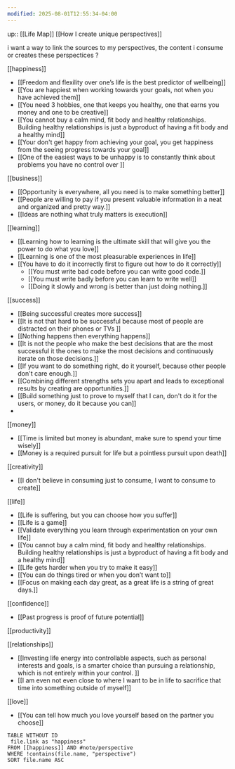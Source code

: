 ```yaml
---
modified: 2025-08-01T12:55:34-04:00
---
```

up:: [[Life Map]]
[[How I create unique perspectives]]

i want a way to link the sources to my perspectives, the content i consume or creates these  perspectices ?

[[happiness]]
- [[Freedom and flexility over one’s life is the best predictor of wellbeing]]
- [[You are happiest when working towards your goals, not when you have achieved them]]
- [[You need 3 hobbies, one that keeps you healthy, one that earns you money and one to be creative]]
-  [[You cannot buy a calm mind, fit body and healthy relationships. Building healthy relationships is just a byproduct of having a fit body and a healthy mind]]
- [[Your don't get happy from achieving your goal, you get happiness from the seeing progress towards your goal]]
- [[One of the easiest ways to be unhappy is to constantly think about problems you have no control over ]]

[[business]]
- [[Opportunity is everywhere,  all you need is to make something better]]
- [[People are willing to pay if you present valuable information in a neat and organized and pretty way.]]
- [[Ideas are nothing what truly matters is execution]]


[[learning]]
- [[Learning how to learning is the ultimate skill that will give you the power to do what you love]]
- [[Learning is one of the most pleasurable experiences in life]]
- [[You have to do it incorrectly first to figure out how to do it correctly]]
	- [[You must write bad code before you can write good code.]]
	- [[You must write badly before you can learn to write well]]
	- [[Doing it slowly and wrong is better than just doing nothing.]]

[[success]]
- [[Being successful creates more success]]
- [[It is not that hard to be successful because most of people are distracted on their phones or TVs ]]
- [[Nothing happens then everything happens]]
- [[It is not the people who make the best decisions that are the most successful it the ones to make the most decisions and continuously iterate on those decisions.]]
- [[If you want to do something right, do it yourself, because other people don't care enough.]]
- [[Combining different strengths sets you apart and leads to exceptional results by creating are opportunities.]]
- [[Build something just to prove to myself that I can, don't do it for the users, or money, do it because you can]]
- 

[[money]]
- [[Time is limited but money is abundant, make sure to spend your time wisely]]
- [[Money is a required pursuit for life but a pointless pursuit upon death]]

[[creativity]]
- [[I don't believe in consuming just to consume, I want to consume to create]]

[[life]]
- [[Life is suffering, but you can choose how you suffer]]
- [[Life is a game]]
- [[Validate everything you learn through experimentation on your own life]]
- [[You cannot buy a calm mind, fit body and healthy relationships. Building healthy relationships is just a byproduct of having a fit body and a healthy mind]]
- [[Life gets harder when you try to make it easy]]
- [[You can do things tired or when you don’t want to]]
- [[Focus on making each day great, as a great life is a string of great days.]]

[[confidence]]
- [[Past progress is proof of future potential]]

[[productivity]]

[[relationships]]
- [[Investing life energy into controllable aspects, such as personal interests and goals, is a smarter choice than pursuing a relationship, which is not entirely within your control. ]]
- [[I am even not even close to where I want to be in life to sacrifice that time into something outside of myself]]

[[love]]
- [[You can tell how much you love yourself based on the partner you choose]]




```dataview
TABLE WITHOUT ID
 file.link as "happiness"
FROM [[happiness]] AND #note/perspective
WHERE !contains(file.name, "perspective")
SORT file.name ASC
```